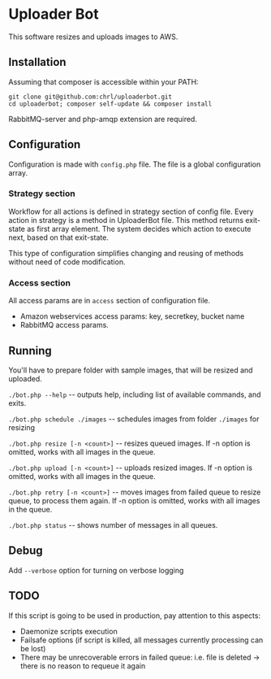 # Uploader Bot

This software resizes and uploads images to AWS.

## Installation

Assuming that composer is accessible within your PATH:

    git clone git@github.com:chrl/uploaderbot.git
    cd uploaderbot; composer self-update && composer install

RabbitMQ-server and php-amqp extension are required.

## Configuration

Configuration is made with `config.php` file. The file is a global
configuration array. 

### Strategy section

Workflow for all actions is defined in strategy section of config file.
Every action in strategy is a method in UploaderBot file. This method returns exit-state as first array element.
The system decides which action to execute next, based on that exit-state.

This type of configuration simplifies changing and reusing of methods without need of code modification.

### Access section

All access params are in `access` section of configuration file. 

* Amazon webservices access params: key, secretkey, bucket name
* RabbitMQ access params.

## Running

You'll have to prepare folder with sample images, that will be resized and uploaded.

`./bot.php --help` -- outputs help, including list of available commands, and exits.

`./bot.php schedule ./images` -- schedules images from folder `./images` for resizing

`./bot.php resize [-n <count>]` -- resizes queued images. If -n option is omitted, works with all images in the queue.

`./bot.php upload [-n <count>]` -- uploads resized images. If -n option is omitted, works with all images in the queue.

`./bot.php retry [-n <count>]` -- moves images from failed queue to resize queue, to process them again. If -n option is omitted, works with all images in the queue.

`./bot.php status` -- shows number of messages in all queues.

## Debug

Add `--verbose` option for turning on verbose logging

## TODO

If this script is going to be used in production, pay attention to this aspects:

* Daemonize scripts execution
* Failsafe options (if script is killed, all messages currently processing can be lost)
* There may be unrecoverable errors in failed queue: i.e. file is deleted -> there is no reason to requeue it again
